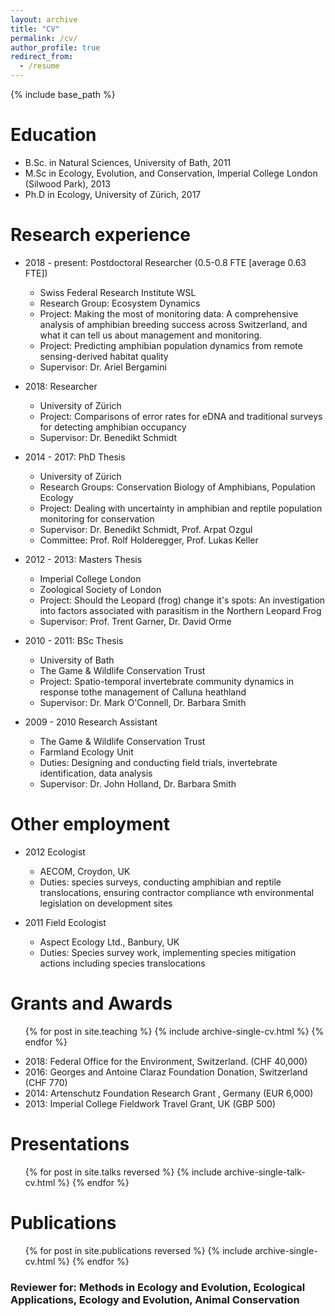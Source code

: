 ```yaml
---
layout: archive
title: "CV"
permalink: /cv/
author_profile: true
redirect_from:
  - /resume
---
```


{% include base_path %}

Education
======
* B.Sc. in Natural Sciences, University of Bath, 2011
* M.Sc in Ecology, Evolution, and Conservation, Imperial College London (Silwood Park), 2013
* Ph.D in Ecology, University of Zürich, 2017

Research experience
======
* 2018 - present: Postdoctoral Researcher (0.5-0.8 FTE [average 0.63 FTE])
  * Swiss Federal Research Institute WSL
  * Research Group: Ecosystem Dynamics
  * Project: Making the most of monitoring data: A comprehensive analysis of amphibian breeding success across Switzerland, and what it can tell us about management and monitoring. 
  * Project: Predicting amphibian population dynamics from remote sensing-derived habitat quality
  * Supervisor: Dr. Ariel Bergamini


* 2018: Researcher
  * University of Zürich
  * Project: Comparisons of error rates for eDNA and traditional surveys for detecting amphibian occupancy
  * Supervisor: Dr. Benedikt Schmidt


* 2014 - 2017: PhD Thesis
  * University of Zürich
  * Research Groups: Conservation Biology of Amphibians, Population Ecology 
  * Project: Dealing with uncertainty in amphibian and reptile population monitoring for conservation
  * Supervisor: Dr. Benedikt Schmidt, Prof. Arpat Ozgul
  * Committee: Prof. Rolf Holderegger, Prof. Lukas Keller
  
  
 * 2012 - 2013: Masters Thesis
   * Imperial College London
   * Zoological Society of London
   * Project: Should the Leopard (frog) change it's spots: An investigation into factors associated with parasitism in the Northern Leopard Frog
   * Supervisor: Prof. Trent Garner, Dr. David Orme


 * 2010 - 2011: BSc Thesis
   * University of Bath
   * The Game & Wildlife Conservation Trust
   * Project: Spatio-temporal invertebrate community dynamics in response tothe management of Calluna heathland
   * Supervisor: Dr. Mark O'Connell, Dr. Barbara Smith


 * 2009 - 2010 Research Assistant
   * The Game & Wildlife Conservation Trust
   * Farmland Ecology Unit
   * Duties: Designing and conducting field trials, invertebrate identification, data analysis
   * Supervisor: Dr. John Holland, Dr. Barbara Smith
   
Other employment
======
 * 2012 Ecologist
   * AECOM, Croydon, UK
   * Duties: species surveys, conducting amphibian and reptile translocations, ensuring contractor compliance wth environmental legislation on development sites
   
 * 2011 Field Ecologist
   * Aspect Ecology Ltd., Banbury, UK
   * Duties: Species survey work, implementing species mitigation actions including species translocations

 
Grants and Awards
======
  <ul>{% for post in site.teaching %}
    {% include archive-single-cv.html %}
  {% endfor %}</ul>
  
* 2018: Federal Office for the Environment, Switzerland. (CHF 40,000) 
* 2016: Georges and Antoine Claraz Foundation Donation, Switzerland (CHF 770)
* 2014: Artenschutz Foundation Research Grant , Germany (EUR 6,000)
* 2013: Imperial College Fieldwork Travel Grant, UK (GBP 500)


Presentations
======
  <ul>{% for post in site.talks reversed %}
    {% include archive-single-talk-cv.html %}
  {% endfor %}</ul>
  
Publications
======
  <ul>{% for post in site.publications reversed %}
    {% include archive-single-cv.html %}
  {% endfor %}</ul>
 
### Reviewer for: Methods in Ecology and Evolution, Ecological Applications, Ecology and Evolution, Animal Conservation
 


